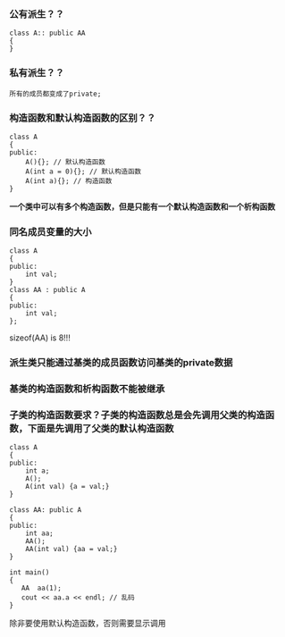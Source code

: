 ### 公有派生？？
```
class A:: public AA
{
}
```

### 私有派生？？
```
所有的成员都变成了private;
```

### 构造函数和默认构造函数的区别？？
```
class A
{
public:
    A(){}; // 默认构造函数
    A(int a = 0){}; // 默认构造函数
    A(int a){}; // 构造函数
}
```
**一个类中可以有多个构造函数，但是只能有一个默认构造函数和一个析构函数**

### 同名成员变量的大小
```
class A
{
public:
    int val;
}
class AA : public A
{
public:
	int val;
};
```
sizeof(AA) is 8!!!

### 派生类只能通过基类的成员函数访问基类的private数据

### 基类的构造函数和析构函数不能被继承

### 子类的构造函数要求？子类的构造函数总是会先调用父类的构造函数，下面是先调用了父类的默认构造函数
```
class A
{
public:
    int a;
    A();
    A(int val) {a = val;}
}

class AA: public A
{
public:
    int aa;
    AA();
    AA(int val) {aa = val;}
}

int main()
{
   AA  aa(1);
   cout << aa.a << endl; // 乱码
}
```
除非要使用默认构造函数，否则需要显示调用
